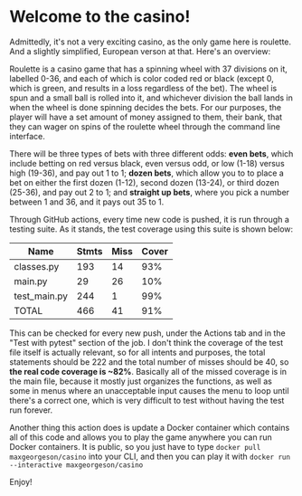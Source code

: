 # Welcome to the casino!

Admittedly, it's not a very exciting casino, as the only game here is roulette. And a slightly simplified, European verson at that. Here's an overview:

Roulette is a casino game that has a spinning wheel with 37 divisions on it, labelled 0-36, and each of which is color coded red or black (except 0, which is green, and results in a loss regardless of the bet). The wheel is spun and a small ball is rolled into it, and whichever division the ball lands in when the wheel is done spinning decides the bets.  For our purposes, the player will have a set amount of money assigned to them, their bank, that they can wager on spins of the roulette wheel through the command line interface. 

There will be three types of bets with three different odds: **even bets**, which include betting on red versus black, even versus odd, or low (1-18) versus high (19-36), and pay out 1 to 1; **dozen bets**, which allow you to to place a bet on either the first dozen (1-12), second dozen (13-24), or third dozen (25-36), and pay out 2 to 1; and **straight up bets**, where you pick a number between 1 and 36, and it pays out 35 to 1.

Through GitHub actions, every time new code is pushed, it is run through a testing suite. As it stands, the test coverage using this suite is shown below:


|Name           |Stmts   |Miss  |Cover|
|---------------|--------|------|-----|
|classes.py       |193     |14    |93%|
|main.py          |29      |26    |10%|
|test_main.py     |244     |1     |99%|
|TOTAL            |466     |41    |91%|

This can be checked for every new push, under the Actions tab and in the "Test with pytest" section of the job. I don't think the coverage of the test file itself is actually relevant, so for all intents and purposes, the total statements should be 222 and the total number of misses should be 40, so **the real code coverage is ~82%**. Basically all of the missed coverage is in the main file, because it mostly just organizes the functions, as well as some in menus where an unacceptable input causes the menu to loop until there's a correct one, which is very difficult to test without having the test run forever. 

Another thing this action does is update a Docker container which contains all of this code and allows you to play the game anywhere you can run Docker containers. It is public, so you just have to type `docker pull maxgeorgeson/casino` into your CLI, and then you can play it with `docker run --interactive maxgeorgeson/casino`

Enjoy!
